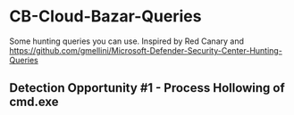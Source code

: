 # CB-Cloud-Bazar-Queries
Some hunting queries you can use. Inspired by Red Canary and https://github.com/gmellini/Microsoft-Defender-Security-Center-Hunting-Queries
## Detection Opportunity #1 - Process Hollowing of cmd.exe
